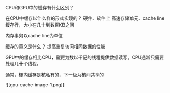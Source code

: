 
CPU和GPU中的缓存有什么区别？



在CPU中缓存以什么样的形式实现的？
硬件、软件上
高速存储单元、cache line缓存行，大小在几十到数百KB之间

内存事务以cache line为单位

缓存的意义是什么？
提高重复访问相同数据的性能

GPU中的缓存相比CPU，需要为数以千记的线程提供数据读写，CPU通常只需要处理几十个线程。

通常，核内缓存是核私有的，下一级为核间共享的

![[gpu-cache-image-1.png]]